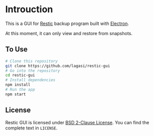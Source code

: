 # Introuction

This is a GUI for [Restic](https://restic.net/) backup program built with [Electron](https://electronjs.org).

At this moment, it can only view and restore from snapshots.

## To Use

```bash
# Clone this repository
git clone https://github.com/lagasi/restic-gui
# Go into the repository
cd restic-gui
# Install dependencies
npm install
# Run the app
npm start
```

## License

Restic GUI is licensed under [BSD 2-Clause License](https://opensource.org/licenses/BSD-2-Clause). You can find the complete text in `LICENSE`.
